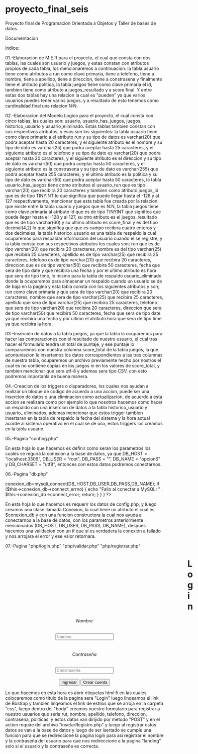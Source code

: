 # proyecto_final_seis

Proyecto final de Programacion Orientada a Objetos y Taller de bases de datos.

Documentacion

Indice:


01.-Elaboracion de M.E.R para el proyecto, el cual que consta con dos tablas, las cuales son usuario y juegos, y estas constan con atributos propios de cada tabla, los mencionaremos a continuacion: la tabla usuario tiene como atributos a run como clave primaria, tiene a telefono, tiene a nombre, tiene a apellido, tiene a direccion, tiene a constrasena y finalmente tiene el atributo politica, la tabla juegos tiene como clave primaria el id, tambien tiene como atributo a juegos_resultado y a score final. Y entre estas dos tablas hay una relacion la cual es "pueden" ya que varios usuarios puedes tener varios juegos, y a resultado de esto tenemos como cardinalidad final una relacion N:N.

02.-Elaboracion del Modelo Logico para el proyecto, el cual consta con cinco tablas, las cuales son: usuario, usuario_has_juegos, juegos, historico_usuario y usuario_eliminado. Estas tablas tambien constan con sus respectivos atributos, y esos son los siguientes: la tabla usuario tiene como clave primario a el atributo run y su tipo de datos es varchar(20) que podra aceptar hasta 20 caracteres, y el siguiente atributo es el nombre y su tipo de dato es varchar(25) que podra aceptar hasta 25 caracteres, y el siguiente atributo es el telefono y su tipo de dato es varchar(20) que podra aceptar hasta 20 caracteres, y el siguiente atributo es el direccion y su tipo de dato es varchar(50) que podra aceptar hasta 50 caracteres, y el siguiente atributo es la constrasena y su tipo de dato es varchar(255) que podra aceptar hasta 255 caracteres, y el ultimo atributo es la politica y su tipo de dato es varchar(50) que podra aceptar hasta 50 caracteres, la tabla usuario_has_juegos tiene como atributos el usuario_run que es tipo varchar(20) que recibira 20 caracteres y tambien como atributo juegos_id que es de tipo TINYINT lo que significa que puede llegar hasta el -128 y al 127 respectivamente, mencionar que esta tabla fue creada por la relacion que existe entre la tabla usuario y juegos que es N:N, la tabla juegos tiene como clave primaria al atributo id que es de tipo TINYINT  que significa que puede llegar hasta el -128 y al 127, su otro atributo es el juegos_resultado que es de tipo varchar(60) y su ultimo atributo es score_final y es del tipo decimal(4,2) lo que significa que que es campo recibira cuatro enteros y dos decimales, la tabla historico_usuario es una tabla de respaldo la cual ocuparemos para respaldar informacion del usuario cuando el se registre, y la tabla consta con sus respectivos atributos los cuales son; run que es de tipo varchar(20) que recibira 20 caracteres, nombre es del tipo varchar(25) que recibira 25 carecteres, apellido es de tipo varchar(25) que recibira 25 caracteres, telefono es de tipo varchar(20) que recibira 20 caracteres, direccion que es de tipo varchar(50) que recibira 50 caracteres, fecha que sera de tipo date y que recibira una fecha y por el ultimo atributo es hora que sera de tipo time, lo mismo para la tabla de respaldo usuario_eliminado donde la ocuparemos para almacenar un respaldo cuando un usuario se de de baja en la pagina y esta tabla consta con los siguientes atributos y son; run como clave primaria y que sera de tipo varchar(20) que recibira 20 caracteres, nombre que sera de tipo varchar(25) que recibira 25 caracteres, apellido que sera de tipo varchar(25) que recibira 25 caracteres, telefono que sera de tipo varchar(20) que recibira 20 caracteres, direccion que sera de tipo varchar(50) que recibira 50 caracteres, fecha que sera de tipo date ya que recibira una fecha y por ultimo el atributo hora que sera de tipo time ya que recibira la hora.  

03.-Inserción de datos a la tabla juegos, ya que la tabla la ocuparemos para hacer las comparaciones con el resultado de nuestro usuario, el cual tras hacer el formulario tendra un total de puntaje, y ese puntaje lo compararemos con nuestra columna score_total de la tabla juegos, la que acontuniacion le insertamos los datos correspondientes a las tres columnas de nuestra tabla, ocuparemos un archivo previamente hecho por nostros el cual es no contiene copias en los juegos ni en los valores de score_total, y tambien mencionar que sera utf-8 y ademas sera tipo CSV, con esto podremos importanla de buena manera.

04.-Creacion de los triggers o disparadores, los cuales nos ayudan a realizar un bloque de codigo de acuerdo a una accion, puede ser una insercion de datos o una eliminacion como actualizacion, de acuerdo a esta accion se realizara como por ejemplo lo que nosotros hacemos como hacer un respaldo con una insercion de datos a la tabla historico_usuario y usuario_ eliminados, ademas mencionar que estos trigger tambien insertaran en la tabla de respaldo la fecha del sistema y la hora actual acorde al sistema operativo en el cual se de uso, estos triggers los creamos en la tabla usuario.

05.-Pagina "confing.php"

<?php

    define("DB_HOST", "localhost:3306");
    define("DB_USER", "root");
    define("DB_PASS", "");
    define("DB_NAME", "opcion6");
    define("DB_CHARSET", "utf8");

?>

En esta hoja lo que hacemos es definir como seran los parametros los cuales se reguira la conexion a la base de datos, ya que DB_HOST = "localhost:3306", DB_USER = "root", DB_PASS = "", DB_NAME = "opcion6" y DB_CHARSET = "utf8", entonces con estos datos podremos conectarnos.

06.-Pagina "db.php"

<?php

require_once("config.php");

class Conexion{

    public $conexion_db;

    public function __construct(){
        $this->conexion_db=mysqli_connect(DB_HOST,DB_USER,DB_PASS,DB_NAME);
        if ($this->conexion_db->connect_errno) 
            {
                echo "Fallo al conectar a MySQL: " . $this->conexion_db->connect_error;
                return;
            }
    }
    
}

?>

En esta hoja lo que hacemos es requerir los datos de config.php, y luego creamos una clase llamada Conexion, la cual tiene un atributo el cual es $conexion_db y con una funcion constructora la cual nos ayuda a conectarnos a la base de datos, con los parametros anteriormente mencionados (DB_HOST, DB_USER, DB_PASS, DB_NAME), despues hacemos una validacion con un if que si es verdadera la conexion a fallado y nos arrojara el error y ese valor retornara.

07.-Pagina "php/login.php" "php/validar.php" "php/registrar.php"

<!DOCTYPE html>
<html lang="en">
<head>
    <meta charset="UTF-8">
    <meta http-equiv="X-UA-Compatible" content="IE=edge">
    <meta name="viewport" content="width=device-width, initial-scale=1.0">
    <title>Login</title>
    <link href="https://cdn.jsdelivr.net/npm/bootstrap@5.1.3/dist/css/bootstrap.min.css" rel="stylesheet" integrity="sha384-1BmE4kWBq78iYhFldvKuhfTAU6auU8tT94WrHftjDbrCEXSU1oBoqyl2QvZ6jIW3" crossorigin="anonymous">
    <link rel="stylesheet" type="text/css" href="../css/style.css">
    <!-- <style>
        body{
            background:url('../cft.png')
            background-size: 100%;
        }
    </style> -->
</head>
<body>
    <div class="container">
        <div class="row">
            <div class="col-md-6">
                <br>
            </div>
            <!-- Login -->
            <div class="col-md-12">
                <h1 style="margin: 0px 0px 10px 580px">Login</h1>
            </div>
            <div class="row">
                <div class="col">
                    <!--Parte izquierda -->
                </div>
                <div class="col-sm">
                    <div class="card">
                        <div class="card-body">
                            <form action="validar.php" method="POST">
                                <div style="text-align: center;" class="col-md-12">
                                    <div class="col-md-12">    
                                        <h6>Nombre</h6>
                                        <input type="text" class="form-control" placeholder="Nombre" name="nombre">
                                    </div>
                                    <div>
                                        <br>
                                    </div>
                                    <div class="col-md-12">    
                                        <h6>Contraseña</h6>
                                        <input type="password" class="form-control" placeholder="Constraseña" name="constrasena">
                                    </div>
                                </div>
                                <div>
                                    <br>
                                </div>
                                <div style="text-align: center;">
                                <button class="btn btn-success">Ingresar</button> <button class="btn btn-info" formaction="registro.php">Crear cuenta</button>
                                </div>
                            </form>
                        </div>
                    </div>
                </div>
                <div class="col">
                    <!--Parte derecha -->
                </div>
            </div>
        </div>
    </div>
</body>
</html>

Lo que hacemos en esta hora es abrir etiquetas html:5 en las cuales colocaremos como titulo de la pagina sera "Login"
luego linqeamos el link de Bostrap y tambien linqeamos el link de estilos que se arroja en la carpeta "css", luego dentro del "body" creamos nuestro formulario para registrar a nuestro usuarios que seria rut, nombre, apellido, telefono, direccion, contrasena, politicas. y estos datos van dirijido por metodo "POST" y en el action require del archivo "insetarRegistro.php" y luego al registrar estos datos se van  a la base de datos y luego de ser isertado se cumple una funcion para que se redireccione la pagina login para asi registrar el nombre y la contraseña del usuario para que nos redireccione a la pagina "landing" solo si el usuario y la contraseña es correcta. 
